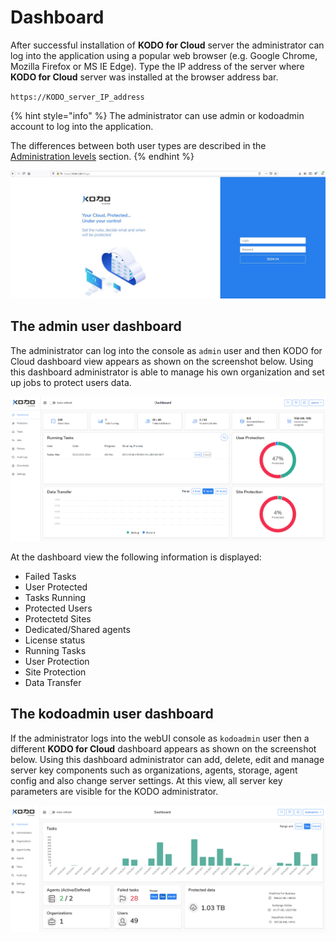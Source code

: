 # Dashboard

After successful installation of **KODO for Cloud** server the administrator can log into the application using a popular web browser \(e.g. Google Chrome, Mozilla Firefox or MS IE Edge\). Type the IP address of the server where **KODO for Cloud** server was installed at the browser address bar. 

`https://KODO_server_IP_address`

{% hint style="info" %}
The administrator can use admin or kodoadmin account to log into the application. 

The differences between both user types are described in the [Administration levels](../deployment/users.md) section. 
{% endhint %}

![](../.gitbook/assets/kodo-administrator-dashboard%20%281%29.jpg)

## The admin user dashboard

The administrator can log into the console as `admin` user and then KODO for Cloud dashboard view appears as shown on the screenshot below. Using this dashboard administrator is able to manage his own organization and set up jobs to protect users data.

![](../.gitbook/assets/kodo-administrator-dashboard-04.jpg)

At the dashboard view the following information is displayed:

* Failed Tasks
* User Protected
* Tasks Running
* Protected Users
* Protectetd Sites
* Dedicated/Shared agents
* License status 
* Running Tasks
* User Protection
* Site Protection
* Data Transfer

## The kodoadmin user dashboard

If the administrator logs into the  webUI console as `kodoadmin` user then a different **KODO for Cloud** dashboard appears as shown on the screenshot below.  Using this dashboard  administrator can add, delete, edit and manage server key components such as organizations, agents, storage, agent config and also change server settings. At this view, all server key parameters are visible for the KODO administrator. 

![](../.gitbook/assets/kodoadmin-dashboard-01.png)

